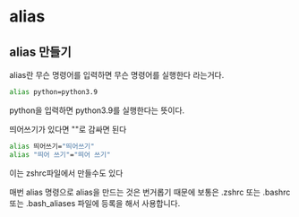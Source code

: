 # alias

## alias 만들기

alias란 무슨 명령어를 입력하면 무슨 명령어를 실행한다 라는거다.

```bash
alias python=python3.9
```

python을 입력하면 python3.9를 실행한다는 뜻이다.

띄어쓰기가 있다면 ""로 감싸면 된다

```bash
alias 띄어쓰기="띄어쓰기"
alias "띄어 쓰기"="띄어 쓰기"
```

이는 zshrc파일에서 만들수도 있다

매번 alias 명령으로 alias을 만드는 것은 번거롭기 때문에 보통은 .zshrc 또는 .bashrc 또는 .bash_aliases 파일에 등록을 해서 사용합니다.